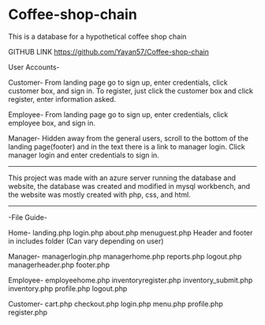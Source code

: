 # Coffee-shop-chain

This is a database for a hypothetical coffee shop chain

GITHUB LINK
https://github.com/Yayan57/Coffee-shop-chain

User Accounts-

Customer- From landing page go to sign up, enter credentials, click customer box, and sign in.
    To register, just click the customer box and click register, enter information asked.

Employee- From landing page go to sign up, enter credentials, click employee box, and sign in.

Manager- Hidden away from the general users, scroll to the bottom of the landing page(footer) and in the text there is a link to manager login. Click manager login and enter credentials to sign in.

------------------------------------------------------------------------------------------------------------------------------------------

This project was made with an azure server running the database and website, the database was created and modified in mysql workbench, and the website was mostly created with php, css, and html.

------------------------------------------------------------------------------------------------------------------------------------------

-File Guide-

Home-
landing.php
login.php
about.php
menuguest.php
Header and footer in includes folder (Can vary depending on user)

Manager-
managerlogin.php
managerhome.php
reports.php
logout.php
managerheader.php
footer.php

Employee-
employeehome.php
inventoryregister.php
inventory_submit.php
inventory.php
profile.php
logout.php

Customer-
cart.php
checkout.php
login.php
menu.php
profile.php
register.php
